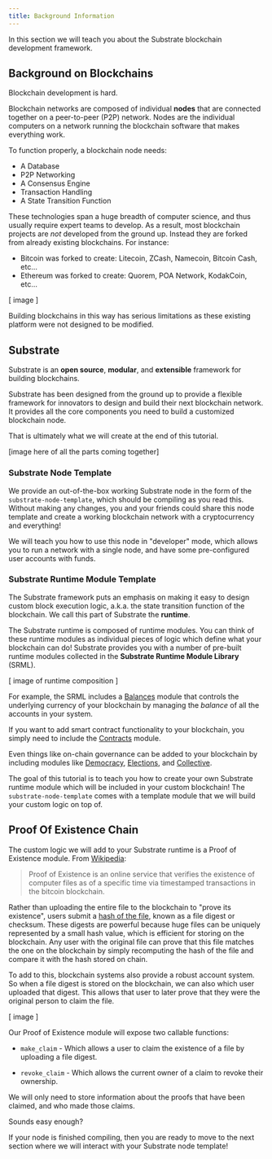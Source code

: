 ```yaml
---
title: Background Information
---
```


In this section we will teach you about the Substrate blockchain development framework.

## Background on Blockchains

Blockchain development is hard.

Blockchain networks are composed of individual **nodes** that are connected together on a peer-to-peer (P2P) network. Nodes are the individual computers on a network running the blockchain software that makes everything work.

To function properly, a blockchain node needs:

* A Database
* P2P Networking
* A Consensus Engine
* Transaction Handling
* A State Transition Function

These technologies span a huge breadth of computer science, and thus usually require expert teams to develop. As a result, most blockchain projects are _not_ developed from the ground up. Instead they are forked from already existing blockchains. For instance:

* Bitcoin was forked to create: Litecoin, ZCash, Namecoin, Bitcoin Cash, etc...
* Ethereum was forked to create: Quorem, POA Network, KodakCoin, etc...

[ image ]

Building blockchains in this way has serious limitations as these existing platform were not designed to be modified.

## Substrate

Substrate is an **open source**, **modular**, and **extensible** framework for building blockchains.

Substrate has been designed from the ground up to provide a flexible framework for innovators to design and build their next blockchain network. It provides all the core components you need to build a customized blockchain node.

That is ultimately what we will create at the end of this tutorial.

[image here of all the parts coming together]

### Substrate Node Template

We provide an out-of-the-box working Substrate node in the form of the `substrate-node-template`, which should be compiling as you read this. Without making any changes, you and your friends could share this node template and create a working blockchain network with a cryptocurrency and everything!

We will teach you how to use this node in "developer" mode, which allows you to run a network with a single node, and have some pre-configured user accounts with funds.

### Substrate Runtime Module Template

The Substrate framework puts an emphasis on making it easy to design custom block execution logic, a.k.a. the state transition function of the blockchain. We call this part of Substrate the **runtime**.

The Substrate runtime is composed of runtime modules. You can think of these runtime modules as individual pieces of logic which define what your blockchain can do! Substrate provides you with a number of pre-built runtime modules collected in the **Substrate Runtime Module Library** (SRML).

[ image of runtime composition ]

For example, the SRML includes a [Balances](https://substrate.dev/rustdocs/master/srml_balances/index.html) module that controls the underlying currency of your blockchain by managing the _balance_ of all the accounts in your system. 

If you want to add smart contract functionality to your blockchain, you simply need to include the [Contracts](https://substrate.dev/rustdocs/master/srml_contracts/index.html) module.

Even things like on-chain governance can be added to your blockchain by including modules like [Democracy](https://substrate.dev/rustdocs/master/srml_democracy/index.html), [Elections](https://substrate.dev/rustdocs/master/srml_elections/index.html), and [Collective](https://substrate.dev/rustdocs/master/srml_collective/index.html).

The goal of this tutorial is to teach you how to create your own Substrate runtime module which will be included in your custom blockchain! The `substrate-node-template` comes with a template module that we will build your custom logic on top of.

## Proof Of Existence Chain

The custom logic we will add to your Substrate runtime is a Proof of Existence module. From [Wikipedia](https://en.wikipedia.org/wiki/Proof_of_Existence): 

> Proof of Existence is an online service that verifies the existence of computer files as of a specific time via timestamped transactions in the bitcoin blockchain.

Rather than uploading the entire file to the blockchain to "prove its existence", users submit a [hash of the file](https://en.wikipedia.org/wiki/File_verification), known as a file digest or checksum. These digests are powerful because huge files can be uniquely represented by a small hash value, which is efficient for storing on the blockchain. Any user with the original file can prove that this file matches the one on the blockchain by simply recomputing the hash of the file and compare it with the hash stored on chain.

To add to this, blockchain systems also provide a robust account system. So when a file digest is stored on the blockchain, we can also which user uploaded that digest. This allows that user to later prove that they were the original person to claim the file.

[ image ]

Our Proof of Existence module will expose two callable functions:

* `make_claim` - Which allows a user to claim the existence of a file by uploading a file digest.

* `revoke_claim` - Which allows the current owner of a claim to revoke their ownership.

We will only need to store information about the proofs that have been claimed, and who made those claims.

Sounds easy enough?

If your node is finished compiling, then you are ready to move to the next section where we will interact with your Substrate node template!

